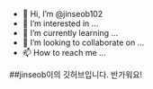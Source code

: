 - 👋 Hi, I’m @jinseob102
- 👀 I’m interested in ...
- 🌱 I’m currently learning ...
- 💞️ I’m looking to collaborate on ...
- 📫 How to reach me ...

##jinseob이의 깃허브입니다. 반가워요!

<!---
jinseob102/jinseob102 is a ✨ special ✨ repository because its `README.md` (this file) appears on your GitHub profile.
You can click the Preview link to take a look at your changes.
--->
